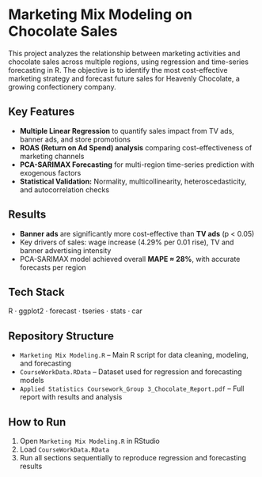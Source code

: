 # Marketing Mix Modeling on Chocolate Sales

This project analyzes the relationship between marketing activities and chocolate sales across multiple regions, using regression and time-series forecasting in R. The objective is to identify the most cost-effective marketing strategy and forecast future sales for Heavenly Chocolate, a growing confectionery company.

## Key Features
- **Multiple Linear Regression** to quantify sales impact from TV ads, banner ads, and store promotions  
- **ROAS (Return on Ad Spend) analysis** comparing cost-effectiveness of marketing channels  
- **PCA-SARIMAX Forecasting** for multi-region time-series prediction with exogenous factors  
- **Statistical Validation:** Normality, multicollinearity, heteroscedasticity, and autocorrelation checks  

## Results
- **Banner ads** are significantly more cost-effective than **TV ads** (p < 0.05)  
- Key drivers of sales: wage increase (4.29% per 0.01 rise), TV and banner advertising intensity  
- PCA-SARIMAX model achieved overall **MAPE ≈ 28%**, with accurate forecasts per region  

## Tech Stack
R · ggplot2 · forecast · tseries · stats · car  

## Repository Structure
- `Marketing Mix Modeling.R` – Main R script for data cleaning, modeling, and forecasting  
- `CourseWorkData.RData` – Dataset used for regression and forecasting models  
- `Applied Statistics Coursework_Group 3_Chocolate_Report.pdf` – Full report with results and analysis  

## How to Run
1. Open `Marketing Mix Modeling.R` in RStudio  
2. Load `CourseWorkData.RData`  
3. Run all sections sequentially to reproduce regression and forecasting results  

